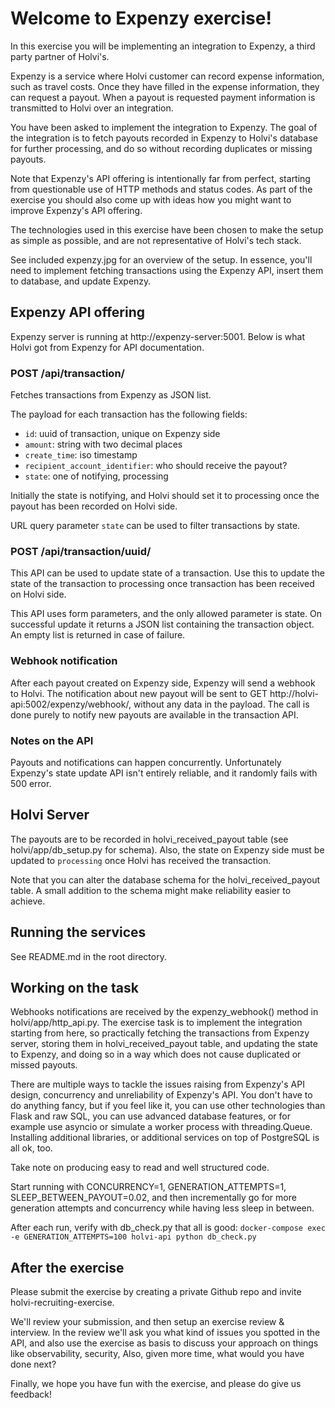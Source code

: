 # Welcome to Expenzy exercise!

In this exercise you will be implementing an integration to Expenzy, a third party 
partner of Holvi's.

Expenzy is a service where Holvi customer can record expense information,
such as travel costs. Once they have filled in the expense information,
they can request a payout. When a payout is requested payment information
is transmitted to Holvi over an integration.

You have been asked to implement the integration to Expenzy. The goal of
the integration is to fetch payouts recorded in Expenzy to Holvi's database
for further processing, and do so without recording duplicates or missing
payouts.

Note that Expenzy's API offering is intentionally far from perfect, starting from
questionable use of HTTP methods and status codes. As part of the exercise you
should also come up with ideas how you might want to improve Expenzy's API offering.

The technologies used in this exercise have been chosen to make the setup
as simple as possible, and are not representative of Holvi's tech stack.

See included expenzy.jpg for an overview of the setup. In essence, you'll need to
implement fetching transactions using the Expenzy API, insert them to database,
and update Expenzy.

## Expenzy API offering

Expenzy server is running at http://expenzy-server:5001. Below is what Holvi got from Expenzy
for API documentation.

### POST /api/transaction/

Fetches transactions from Expenzy as JSON list. 

The payload for each transaction has the following fields:

 - `id`: uuid of transaction, unique on Expenzy side
 - `amount`: string with two decimal places
 - `create_time`: iso timestamp
 - `recipient_account_identifier`: who should receive the payout?
 - `state`: one of notifying, processing

Initially the state is notifying, and Holvi should set it to processing once the
payout has been recorded on Holvi side.

URL query parameter `state` can be used to filter transactions by state.
      
### POST /api/transaction/uuid/

This API can be used to update state of a transaction. Use this to update the state
of the transaction to processing once transaction has been received on Holvi side.

This API uses form parameters, and the only allowed parameter is state. On successful
update it returns a JSON list containing the transaction object. An empty list is
returned in case of failure.

### Webhook notification

After each payout created on Expenzy side, Expenzy will send a webhook to Holvi.
The notification about new payout will be sent to GET http://holvi-api:5002/expenzy/webhook/,
without any data in the payload. The call is done purely to notify new payouts are
available in the transaction API.

### Notes on the API

Payouts and notifications can happen concurrently. Unfortunately Expenzy's state
update API isn't entirely reliable, and it randomly fails with 500 error.

## Holvi Server

The payouts are to be recorded in holvi_received_payout table (see holvi/app/db_setup.py
for schema). Also, the state on Expenzy side must be updated to `processing` once Holvi
has received the transaction.

Note that you can alter the database schema for the holvi_received_payout table.
A small addition to the schema might make reliability easier to achieve.

## Running the services

See README.md in the root directory.

## Working on the task

Webhooks notifications are received by the expenzy_webhook() method in holvi/app/http_api.py.
The exercise task is to implement the integration starting from here, so practically fetching
the transactions from Expenzy server, storing them in holvi_received_payout table, and updating
the state to Expenzy, and doing so in a way which does not cause duplicated or missed payouts.

There are multiple ways to tackle the issues raising from Expenzy's API design,
concurrency and unreliability of Expenzy's API. You don't have to do anything fancy,
but if you feel like it, you can use other technologies than Flask and raw SQL,
you can use advanced database features, or for example use asyncio or simulate
a worker process with threading.Queue. Installing additional libraries, or
additional services on top of PostgreSQL is all ok, too.

Take note on producing easy to read and well structured code.

Start running with CONCURRENCY=1, GENERATION_ATTEMPTS=1, SLEEP_BETWEEN_PAYOUT=0.02,
and then incrementally go for more generation attempts and concurrency while having
less sleep in between.

After each run, verify with db_check.py that all is good:
  `docker-compose exec -e GENERATION_ATTEMPTS=100 holvi-api python db_check.py`

## After the exercise

Please submit the exercise by creating a private Github repo and invite holvi-recruiting-exercise.

We'll review your submission, and then setup an exercise review & interview. In the review
we'll ask you what kind of issues you spotted in the API, and also use the exercise as
basis to discuss your approach on things like observability, security, Also,
given more time, what would you have done next?

Finally, we hope you have fun with the exercise, and please do give us feedback!
